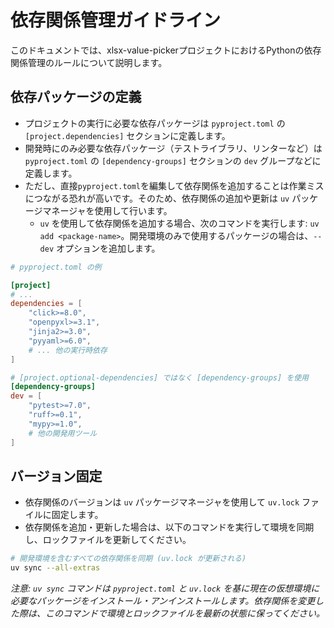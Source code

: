 # 依存関係管理ガイドライン

このドキュメントでは、xlsx-value-pickerプロジェクトにおけるPythonの依存関係管理のルールについて説明します。

## 依存パッケージの定義

- プロジェクトの実行に必要な依存パッケージは `pyproject.toml` の `[project.dependencies]` セクションに定義します。
- 開発時にのみ必要な依存パッケージ（テストライブラリ、リンターなど）は `pyproject.toml` の `[dependency-groups]` セクションの `dev` グループなどに定義します。
- ただし、直接`pyproject.toml`を編集して依存関係を追加することは作業ミスにつながる恐れが高いです。そのため、依存関係の追加や更新は `uv` パッケージマネージャを使用して行います。
  - `uv` を使用して依存関係を追加する場合、次のコマンドを実行します: `uv add <package-name>`。開発環境のみで使用するパッケージの場合は、`--dev` オプションを追加します。
```toml
# pyproject.toml の例

[project]
# ...
dependencies = [
    "click>=8.0",
    "openpyxl>=3.1",
    "jinja2>=3.0",
    "pyyaml>=6.0",
    # ... 他の実行時依存
]

# [project.optional-dependencies] ではなく [dependency-groups] を使用
[dependency-groups]
dev = [
    "pytest>=7.0",
    "ruff>=0.1",
    "mypy>=1.0",
    # 他の開発用ツール
]
```

## バージョン固定

- 依存関係のバージョンは `uv` パッケージマネージャを使用して `uv.lock` ファイルに固定します。
- 依存関係を追加・更新した場合は、以下のコマンドを実行して環境を同期し、ロックファイルを更新してください。

```bash
# 開発環境を含むすべての依存関係を同期 (uv.lock が更新される)
uv sync --all-extras
```

*注意: `uv sync` コマンドは `pyproject.toml` と `uv.lock` を基に現在の仮想環境に必要なパッケージをインストール・アンインストールします。依存関係を変更した際は、このコマンドで環境とロックファイルを最新の状態に保ってください。*
